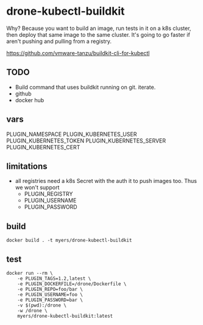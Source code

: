 # drone-kubectl-buildkit

Why?  Because you want to build an image, run tests in it on a k8s cluster, then deploy that same image to the same cluster.  It's going to go faster if aren't pushing and pulling from a registry.

<https://github.com/vmware-tanzu/buildkit-cli-for-kubectl>

## TODO

- Build command that uses buildkit running on git.  iterate.
- github
- docker hub

## vars

PLUGIN_NAMESPACE
PLUGIN_KUBERNETES_USER
PLUGIN_KUBERNETES_TOKEN
PLUGIN_KUBERNETES_SERVER
PLUGIN_KUBERNETES_CERT

## limitations

- all registries need a k8s Secret with the auth it to push images too.  Thus we won't support
  - PLUGIN_REGISTRY
  - PLUGIN_USERNAME
  - PLUGIN_PASSWORD

## build

```shell
docker build . -t myers/drone-kubectl-buildkit
```

## test

```shell
docker run --rm \
    -e PLUGIN_TAGS=1.2,latest \
    -e PLUGIN_DOCKERFILE=/drone/Dockerfile \
    -e PLUGIN_REPO=foo/bar \
    -e PLUGIN_USERNAME=foo \
    -e PLUGIN_PASSWORD=bar \
    -v $(pwd):/drone \
    -w /drone \
    myers/drone-kubectl-buildkit:latest
```
